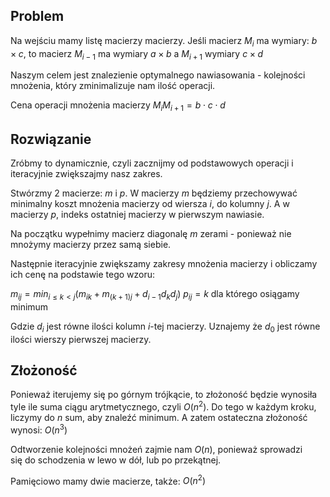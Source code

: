 ## Problem

Na wejściu mamy listę macierzy macierzy. Jeśli macierz $M_i$ ma wymiary: $b \times c$, to macierz $M_{i-1}$ ma wymiary $a \times b$ a $M_{i+1}$ wymiary $c \times d$

Naszym celem jest znalezienie optymalnego nawiasowania - kolejności mnożenia, który zminimalizuje nam ilość operacji.

Cena operacji mnożenia macierzy $M_iM_{i+1} = b\cdot c\cdot d$

## Rozwiązanie

Zróbmy to dynamicznie, czyli zacznijmy od podstawowych operacji i iteracyjnie zwiększajmy nasz zakres.

Stwórzmy 2 macierze: $m$ i $p$. W macierzy $m$ będziemy przechowywać minimalny koszt mnożenia macierzy od wiersza $i$, do kolumny $j$. A w macierzy $p$, indeks ostatniej macierzy w pierwszym nawiasie.

Na początku wypełnimy macierz diagonalę $m$ zerami - ponieważ nie mnożymy macierzy przez samą siebie.

Następnie iteracyjnie zwiększamy zakresy mnożenia macierzy i obliczamy ich cenę na podstawie tego wzoru:

$m_{ij}=min_{i\le k<j}(m_{ik}+m_{(k+1)j}+d_{i-1}d_kd_j)$
$p_{ij}=k$ dla którego osiągamy minimum

Gdzie $d_i$ jest równe ilości kolumn $i$-tej macierzy.
Uznajemy że $d_0$ jest równe ilości wierszy pierwszej macierzy.

## Złożoność

Ponieważ iterujemy się po górnym trójkącie, to złożoność będzie wynosiła tyle ile suma ciągu arytmetycznego, czyli $O(n^2)$. Do tego w każdym kroku, liczymy do $n$ sum, aby znaleźć minimum. A zatem ostateczna złożoność wynosi: $O(n^3)$

Odtworzenie kolejności mnożeń zajmie nam $O(n)$, ponieważ sprowadzi się do schodzenia w lewo w dół, lub po przekątnej.

Pamięciowo mamy dwie macierze, także: $O(n^2)$